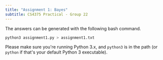 ```yaml
---
title: "Assignment 1: Bayes"
subtitle: CS4375 Practical - Group 22
---
```


The answers can be generated with the following bash command.

```bash
python3 assignment1.py > assignment1.txt
```

Please make sure you're running Python 3.x, and `python3` is in the path (or
`python` if that's your default Python 3 executable).
